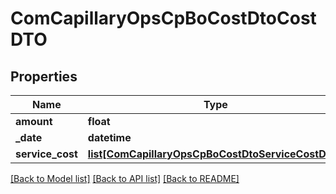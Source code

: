 # ComCapillaryOpsCpBoCostDtoCostDTO

## Properties
Name | Type | Description | Notes
------------ | ------------- | ------------- | -------------
**amount** | **float** |  | [optional] 
**_date** | **datetime** |  | [optional] 
**service_cost** | [**list[ComCapillaryOpsCpBoCostDtoServiceCostDTO]**](ComCapillaryOpsCpBoCostDtoServiceCostDTO.md) |  | [optional] 

[[Back to Model list]](../README.md#documentation-for-models) [[Back to API list]](../README.md#documentation-for-api-endpoints) [[Back to README]](../README.md)

